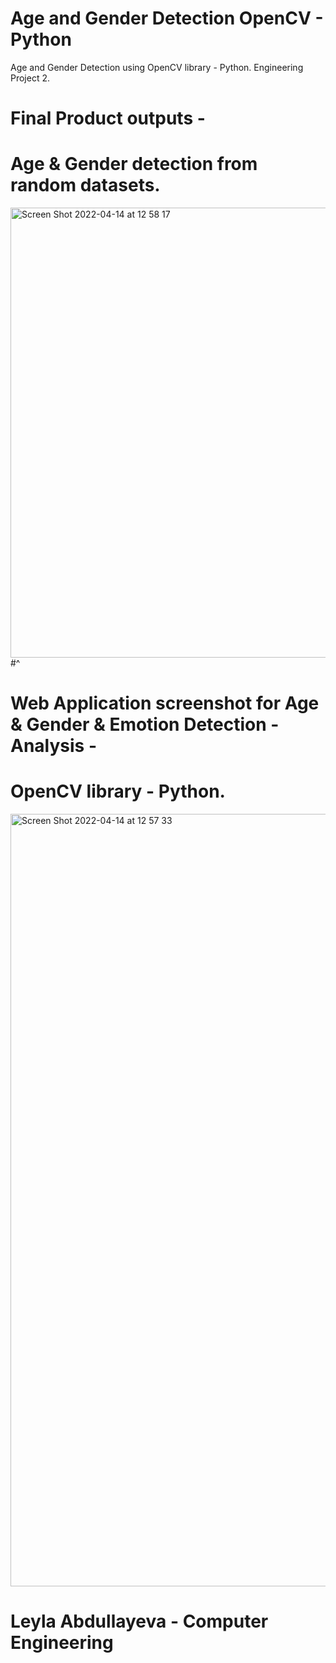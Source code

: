 # Age and Gender Detection OpenCV - Python

Age and Gender Detection using OpenCV library - Python. Engineering Project 2.

# Final Product outputs -

# Age & Gender detection from random datasets.

<img width="720" alt="Screen Shot 2022-04-14 at 12 58 17" src="https://user-images.githubusercontent.com/63939366/163362066-91f07435-8c25-4917-95d7-f4dd2985331d.png">#^

# Web Application screenshot for Age & Gender & Emotion Detection - Analysis - 

# OpenCV library - Python.

<img width="1236" alt="Screen Shot 2022-04-14 at 12 57 33" src="https://user-images.githubusercontent.com/63939366/163362078-46d991f2-fa63-44cb-9253-f25af0d709a2.png">


# Leyla Abdullayeva - Computer Engineering
